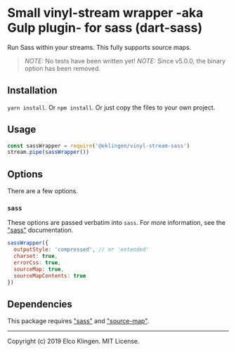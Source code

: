 
# Small vinyl-stream wrapper -aka Gulp plugin- for sass (dart-sass)

Run Sass within your streams. This fully supports source maps.

> *NOTE:* No tests have been written yet!
> *NOTE:* Since v5.0.0, the binary option has been removed.

## Installation

`yarn install`. Or `npm install`. Or just copy the files to your own project.

## Usage

```javascript
const sassWrapper = require('@eklingen/vinyl-stream-sass')
stream.pipe(sassWrapper())
```

## Options

There are a few options.

### `sass`

These options are passed verbatim into `sass`. For more information, see the ["sass"](https://www.npmjs.com/package/sass) documentation.

```javascript
sassWrapper({
  outputStyle: 'compressed', // or 'extended'
  charset: true,
  errorCss: true,
  sourceMap: true,
  sourceMapContents: true
})
```

## Dependencies

This package requires ["sass"](https://www.npmjs.com/package/sass) and ["source-map"](https://www.npmjs.com/package/source-map).

---

Copyright (c) 2019 Elco Klingen. MIT License.
